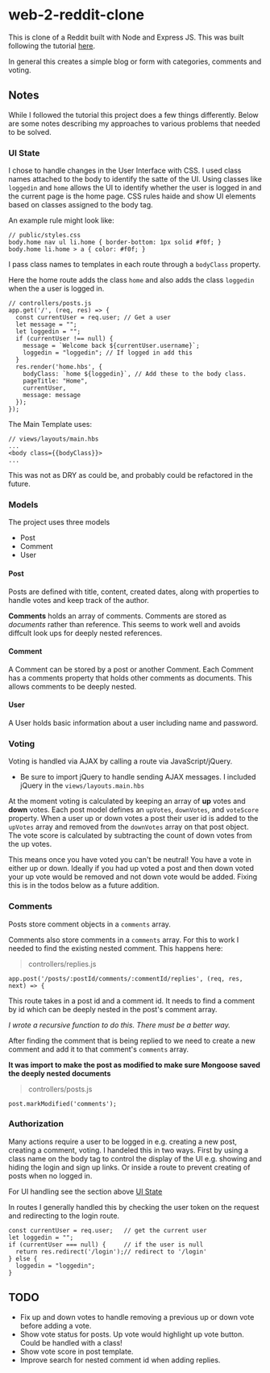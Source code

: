 # web-2-reddit-clone

This is clone of a Reddit built with Node and Express JS. This was built following the tutorial 
[here](https://www.makeschool.com/online-courses/tutorials/reddit-clone-in-node-js/technical-planning). 

In general this creates a simple blog or form with categories, comments and voting. 

## Notes

While I followed the tutorial this project does a few things differently. Below are some notes describing my 
approaches to various problems that needed to be solved. 

### UI State 

I chose to handle changes in the User Interface with CSS. I used class names attached to the body to identify 
the satte of the UI. Using classes like `loggedin` and `home` allows the UI to identify whether the user is 
logged in and the current page is the home page. CSS rules haide and show UI elements based on classes 
assigned to the body tag. 

An example rule might look like: 

```
// public/styles.css
body.home nav ul li.home { border-bottom: 1px solid #f0f; }
body.home li.home > a { color: #f0f; }
```

I pass class names to templates in each route through a `bodyClass` property. 

Here the home route adds the class `home` and also adds the class `loggedin` when the a user is logged in. 

```
// controllers/posts.js
app.get('/', (req, res) => {
  const currentUser = req.user; // Get a user
  let message = "";
  let loggedin = ""; 
  if (currentUser !== null) {
    message = `Welcome back ${currentUser.username}`;
    loggedin = "loggedin"; // If logged in add this
  }
  res.render('home.hbs', {
    bodyClass: `home ${loggedin}`, // Add these to the body class. 
    pageTitle: "Home",
    currentUser,
    message: message
  });
});
```

The Main Template uses: 

```
// views/layouts/main.hbs
...
<body class={{bodyClass}}>
...
```

This was not as DRY as could be, and probably could be refactored in the future. 

### Models 

The project uses three models 

- Post
- Comment
- User

#### Post

Posts are defined with title, content, created dates, along with properties to handle votes and keep track of 
the author. 

**Comments** holds an array of comments. Comments are stored as _documents_ rather than reference. This seems to 
work well and avoids diffcult look ups for deeply nested references. 

#### Comment 

A Comment can be stored by a post or another Comment. Each Comment has a comments property
that holds other comments as documents. This allows comments to be deeply nested. 

#### User 

A User holds basic information about a user including name and password. 

### Voting

Voting is handled via AJAX by calling a route via JavaScript/jQuery. 

- Be sure to import jQuery to handle sending AJAX messages. I included jQuery in the `views/layouts.main.hbs`

At the moment voting is calculated by keeping an array of **up** votes and **down** votes. Each post model
defines an `upVotes`, `downVotes`, and `voteScore` property. When a user up or down votes a post
their user id is added to the `upVotes` array and removed from the `downVotes` array on that post object. 
The vote score is calculated by subtracting the count of down votes from the up votes. 

This means once you have voted you can't be neutral! You have a vote in either up or down. Ideally if you had 
up voted a post and then down voted your up vote would be removed and not down vote would be added. Fixing this
is in the todos below as a future addition. 

### Comments

Posts store comment objects in a `comments` array. 

Comments also store comments in a `comments` array. For this to work I needed to find the existing nested comment. 
This happens here: 

> controllers/replies.js

`app.post('/posts/:postId/comments/:commentId/replies', (req, res, next) => {`

This route takes in a post id and a comment id. It needs to find a comment by id which can be deeply nested in 
the post's comment array. 

_I wrote a recursive function to do this. There must be a better way._

After finding the comment that is being replied to we need to create a new comment and add it to that comment's 
`comments` array. 

**It was import to make the post as modified to make sure Mongoose saved the deeply nested documents**

> controllers/posts.js

`post.markModified('comments');`

### Authorization

Many actions require a user to be logged in e.g. creating a new post, creating a comment, voting. I handeled this
in two ways. First by using a class name on the body tag to control the display of the UI e.g. showing and hiding
the login and sign up links. Or inside a route to prevent creating of posts when no logged in. 

For UI handling see the section above [UI State](#UIState)

In routes I generally handled this by checking the user token on the request and redirecting to the login route.

```
const currentUser = req.user;   // get the current user
let loggedin = "";
if (currentUser === null) {     // if the user is null 
  return res.redirect('/login');// redirect to '/login'
} else {
  loggedin = "loggedin";
}
```
    
## TODO

- Fix up and down votes to handle removing a previous up or down vote before adding a vote. 
- Show vote status for posts. Up vote would highlight up vote button. Could be handled with a class!
- Show vote score in post template. 
- Improve search for nested comment id when adding replies. 

